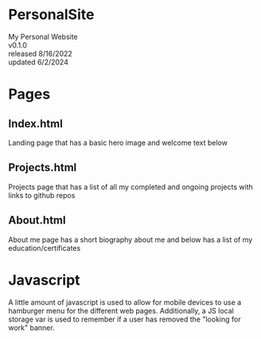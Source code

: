 # PersonalSite
My Personal Website\
v0.1.0\
released 8/16/2022\
updated 6/2/2024

# Pages

## Index.html
Landing page that has a basic hero image and welcome text below

## Projects.html
Projects page that has a list of all my completed and ongoing projects with links to github repos

## About.html
About me page has a short biography about me and below has a list of my education/certificates

# Javascript
A little amount of javascript is used to allow for mobile devices to use a hamburger menu for the different web pages. Additionally, a JS local storage var is used to remember if a user has removed the "looking for work" banner.
